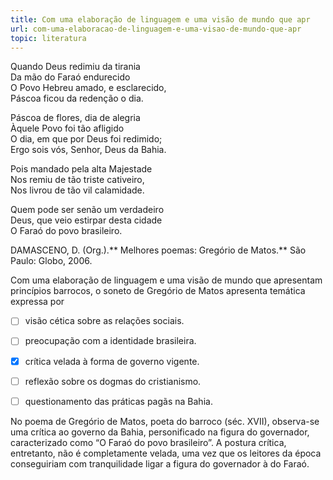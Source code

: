 ```yaml
---
title: Com uma elaboração de linguagem e uma visão de mundo que apr
url: com-uma-elaboracao-de-linguagem-e-uma-visao-de-mundo-que-apr
topic: literatura
---
```



Quando Deus redimiu da tirania\
Da mão do Faraó endurecido\
O Povo Hebreu amado, e esclarecido,\
Páscoa ficou da redenção o dia.

Páscoa de flores, dia de alegria\
Àquele Povo foi tão afligido\
O dia, em que por Deus foi redimido;\
Ergo sois vós, Senhor, Deus da Bahia.

Pois mandado pela alta Majestade\
Nos remiu de tão triste cativeiro,\
Nos livrou de tão vil calamidade.

Quem pode ser senão um verdadeiro\
Deus, que veio estirpar desta cidade\
O Faraó do povo brasileiro.

DAMASCENO, D. (Org.).** Melhores poemas: Gregório de Matos.** São Paulo: Globo, 2006.

Com uma elaboração de linguagem e uma visão de mundo que apresentam princípios barrocos, o soneto de Gregório de Matos apresenta temática expressa por



- [ ] visão cética sobre as relações sociais.
- [ ] preocupação com a identidade brasileira.
- [x] crítica velada à forma de governo vigente.
- [ ] reflexão sobre os dogmas do cristianismo.
- [ ] questionamento das práticas pagãs na Bahia.


No poema de Gregório de Matos, poeta do barroco (séc. XVII), observa-se uma crítica ao governo da Bahia, personificado na figura do governador, caracterizado como “O Faraó do povo brasileiro”. A postura crítica, entretanto, não é completamente velada, uma vez que os leitores da época conseguiriam com tranquilidade ligar a figura do governador à do Faraó.
